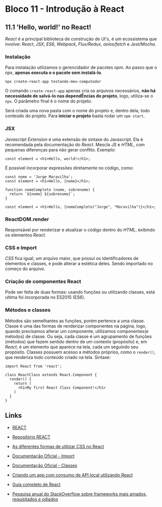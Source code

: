 # Bloco 11 - Introdução à React

## 11.1 'Hello, world!' no React!

*React* é a principal biblioteca de construção de UI's, é um ecossistema que involve: *React*, *JSX*, *ES6*, *Webpack*, *Flux/Redux*, *axios/fetch* e *Jest/Mocha*.

### Instalação

Para instalação utilizamos o gerencidador de pacotes *npm*. Ao passo que o *npx*, **apenas executa o o pacote sem instalá-lo**.

```
npx create-react-app testando-meu-computador
```

O comando `create-react-app` apenas cria os arquivos necessários, **não há necessidade de salvá-lo nas dependÊncias do projeto**, logo, utiliza-se o `npx`. O parâmetro final é o nome do projeto.

Será criada uma nova pasta com o nome do projeto e, dentro dela, todo conteúdo do projeto. Para **iniciar o projeto** basta rodar um `npm start`.

### JSX

*Javascript Extension* é uma extensão de sintaxe do Javascript. Ela é recomendada pela documentação do *React*. Mescla *JS* e *HTML*, com pequenas diferenças para não gerar conflito. Exemplo:

```
const element = <h1>Hello, world!</h1>;
```

É possível incorporar expressões diretamente no código, como:

```
const nome = 'Jorge Maravilha';
const element = <h1>Hello, {nome}</h1>;
```
```
function nomeCompleto (nome, sobrenome) {
  return `${nome} ${sobrenome}`;
}

const element = <h1>Hello, {nomeCompleto("Jorge", "Maravilha")}</h1>;
```

### ReactDOM.render

Responsável por renderizar e atualizar o código dentro do *HTML*, exibindo os elementos *React*.

### CSS e Import

*CSS* fica igual, um arquivo maior, que possui os identificadores de elementos e classes, e pode alterar a estética deles. Sendo importado no começo do arquivo.

### Criação de componentes React

Pode ser feita de duas formas: usando funções ou utilizando classes, está ultima foi incorporada no ES2015 (ES6).

### Métodos e classes

Métodos são semelhantes as funções, porém pertence a uma classe. Classe é uma das formas de renderizar componentes na página, logo, quando precisamos alterar um componente, utilizamos componentes(e métodos) de classe. Ou seja, cada classe é um agrupamento de funções (métodos) que fazem sentido dentro de um contexto (propósito) e, em *React*, é um elemento que aparece na tela, cada um seguindo seu propósito.
Classes possuem acesso a métodos próprios, como o `render()`, que renderiza todo conteúdo criado na tela.
Sintaxe:

```
import React from 'react';

class ReactClass extends React.Component {
  render() {
    return (
      <h1>My first React Class Component!</h1>
    )
  }
}
```

## Links

- [REACT](https://pt-br.reactjs.org/)
- [Repositório REACT](https://github.com/facebook/react)

- [As diferentes formas de utilizar CSS no React](https://www.w3schools.com/react/react_css.asp)
- [Documentação Oficial - Import](https://developer.mozilla.org/pt-BR/docs/Web/JavaScript/Reference/Statements/import)
- [Documentação Oficial - Classes](https://developer.mozilla.org/en-US/docs/Web/JavaScript/Reference/Classes)
- [Criando um app com consumo de API local utilizando React](https://medium.com/better-programming/creating-a-simple-app-with-react-js-f6aa88998952)
- [Guia completo de React](https://tableless.com.br/guia-completo-react-ecossistema/)
- [Pesquisa anual do StackOverflow sobre frameworks mais amados, requisitados e odiados](https://insights.stackoverflow.com/survey/2019#technology-_-most-loved-dreaded-and-wanted-web-frameworks)